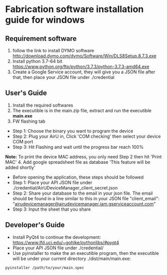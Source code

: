 # Fabrication software installation guide for windows

## Requirement software
1. follow the link to install DYMO software
http://download.dymo.com/dymo/Software/Win/DLS8Setup.8.7.3.exe
2. Install python 3.7-64 bit https://www.python.org/ftp/python/3.7.3/python-3.7.3-amd64.exe
3. Create a Google Service account, they will give you a JSON file after that, then place your JSON file under ./credential 

## User's Guide
1. Install the required softwares
2. The executible is in the main.zip file, extract and run the executible **main.exe**
3. FW flashing tab
- Step 1: Choose the binary you want to program the device
- Step 2: Plug your AirU in, Click 'COM checking' then select your device COM port
- Step 3: Hit Flashing and wait until the progress bar reach 100%

**Note:** To print the device MAC address, you only need Step 2 then hit 'Print MAC'
4. Add google spreadsheet file as database
'This feature will be added shortly'
- Before opening the application, these steps should be followed
- Step 1: Place your API JSON file under ./credential/AirUDeviceManager_client_secret.json
- Step 2: Share your database to the email in your json file. The email should be found in a line similar to this in your JSON file 
"client_email": "airudevicemanager@airudevicemanager.iam.gserviceaccount.com"
- Step 3: Input the sheet that you share

## Developer's Guide
- Install PyQt4 to continue the development: https://www.lfd.uci.edu/~gohlke/pythonlibs/#pyqt4
- Place your API JSON file under ./credential/
- Use pyinstaller to make the an executible program, then the executible will be under your current directory ./dist/main/main.exe:
~~~
pyinstaller /path/to/your/main.spec
~~~
